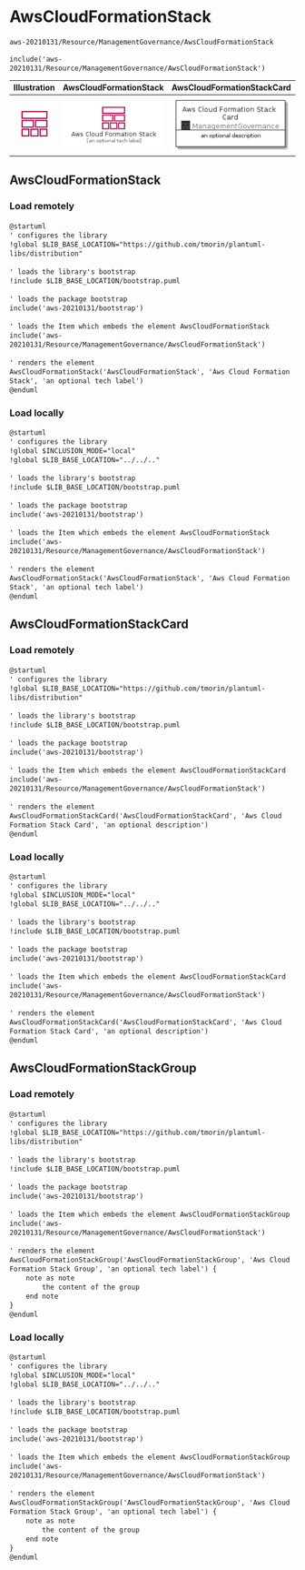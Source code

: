 # AwsCloudFormationStack


```text
aws-20210131/Resource/ManagementGovernance/AwsCloudFormationStack
```

```text
include('aws-20210131/Resource/ManagementGovernance/AwsCloudFormationStack')
```



| Illustration | AwsCloudFormationStack | AwsCloudFormationStackCard | AwsCloudFormationStackGroup |
| :---: | :---: | :---: | :---: |
| ![illustration for Illustration](../../../aws-20210131/Resource/ManagementGovernance/AwsCloudFormationStack.png) | ![illustration for AwsCloudFormationStack](../../../aws-20210131/Resource/ManagementGovernance/AwsCloudFormationStack.Local.png) | ![illustration for AwsCloudFormationStackCard](../../../aws-20210131/Resource/ManagementGovernance/AwsCloudFormationStackCard.Local.png) | ![illustration for AwsCloudFormationStackGroup](../../../aws-20210131/Resource/ManagementGovernance/AwsCloudFormationStackGroup.Local.png) |




## AwsCloudFormationStack

### Load remotely
```plantuml
@startuml
' configures the library
!global $LIB_BASE_LOCATION="https://github.com/tmorin/plantuml-libs/distribution"

' loads the library's bootstrap
!include $LIB_BASE_LOCATION/bootstrap.puml

' loads the package bootstrap
include('aws-20210131/bootstrap')

' loads the Item which embeds the element AwsCloudFormationStack
include('aws-20210131/Resource/ManagementGovernance/AwsCloudFormationStack')

' renders the element
AwsCloudFormationStack('AwsCloudFormationStack', 'Aws Cloud Formation Stack', 'an optional tech label')
@enduml
```

### Load locally
```plantuml
@startuml
' configures the library
!global $INCLUSION_MODE="local"
!global $LIB_BASE_LOCATION="../../.."

' loads the library's bootstrap
!include $LIB_BASE_LOCATION/bootstrap.puml

' loads the package bootstrap
include('aws-20210131/bootstrap')

' loads the Item which embeds the element AwsCloudFormationStack
include('aws-20210131/Resource/ManagementGovernance/AwsCloudFormationStack')

' renders the element
AwsCloudFormationStack('AwsCloudFormationStack', 'Aws Cloud Formation Stack', 'an optional tech label')
@enduml
```

## AwsCloudFormationStackCard

### Load remotely
```plantuml
@startuml
' configures the library
!global $LIB_BASE_LOCATION="https://github.com/tmorin/plantuml-libs/distribution"

' loads the library's bootstrap
!include $LIB_BASE_LOCATION/bootstrap.puml

' loads the package bootstrap
include('aws-20210131/bootstrap')

' loads the Item which embeds the element AwsCloudFormationStackCard
include('aws-20210131/Resource/ManagementGovernance/AwsCloudFormationStack')

' renders the element
AwsCloudFormationStackCard('AwsCloudFormationStackCard', 'Aws Cloud Formation Stack Card', 'an optional description')
@enduml
```

### Load locally
```plantuml
@startuml
' configures the library
!global $INCLUSION_MODE="local"
!global $LIB_BASE_LOCATION="../../.."

' loads the library's bootstrap
!include $LIB_BASE_LOCATION/bootstrap.puml

' loads the package bootstrap
include('aws-20210131/bootstrap')

' loads the Item which embeds the element AwsCloudFormationStackCard
include('aws-20210131/Resource/ManagementGovernance/AwsCloudFormationStack')

' renders the element
AwsCloudFormationStackCard('AwsCloudFormationStackCard', 'Aws Cloud Formation Stack Card', 'an optional description')
@enduml
```

## AwsCloudFormationStackGroup

### Load remotely
```plantuml
@startuml
' configures the library
!global $LIB_BASE_LOCATION="https://github.com/tmorin/plantuml-libs/distribution"

' loads the library's bootstrap
!include $LIB_BASE_LOCATION/bootstrap.puml

' loads the package bootstrap
include('aws-20210131/bootstrap')

' loads the Item which embeds the element AwsCloudFormationStackGroup
include('aws-20210131/Resource/ManagementGovernance/AwsCloudFormationStack')

' renders the element
AwsCloudFormationStackGroup('AwsCloudFormationStackGroup', 'Aws Cloud Formation Stack Group', 'an optional tech label') {
    note as note
        the content of the group
    end note
}
@enduml
```

### Load locally
```plantuml
@startuml
' configures the library
!global $INCLUSION_MODE="local"
!global $LIB_BASE_LOCATION="../../.."

' loads the library's bootstrap
!include $LIB_BASE_LOCATION/bootstrap.puml

' loads the package bootstrap
include('aws-20210131/bootstrap')

' loads the Item which embeds the element AwsCloudFormationStackGroup
include('aws-20210131/Resource/ManagementGovernance/AwsCloudFormationStack')

' renders the element
AwsCloudFormationStackGroup('AwsCloudFormationStackGroup', 'Aws Cloud Formation Stack Group', 'an optional tech label') {
    note as note
        the content of the group
    end note
}
@enduml
```

